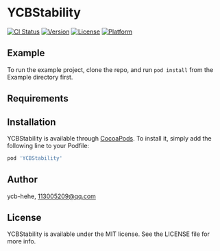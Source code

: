 # YCBStability

[![CI Status](http://img.shields.io/travis/ycb-hehe/YCBStability.svg?style=flat)](https://travis-ci.org/ycb-hehe/YCBStability)
[![Version](https://img.shields.io/cocoapods/v/YCBStability.svg?style=flat)](http://cocoapods.org/pods/YCBStability)
[![License](https://img.shields.io/cocoapods/l/YCBStability.svg?style=flat)](http://cocoapods.org/pods/YCBStability)
[![Platform](https://img.shields.io/cocoapods/p/YCBStability.svg?style=flat)](http://cocoapods.org/pods/YCBStability)

## Example

To run the example project, clone the repo, and run `pod install` from the Example directory first.

## Requirements

## Installation

YCBStability is available through [CocoaPods](http://cocoapods.org). To install
it, simply add the following line to your Podfile:

```ruby
pod 'YCBStability'
```

## Author

ycb-hehe, 113005209@qq.com

## License

YCBStability is available under the MIT license. See the LICENSE file for more info.
